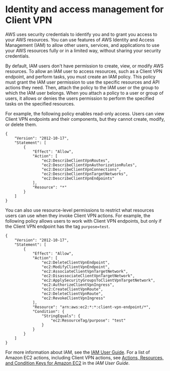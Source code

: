 # Identity and access management for Client VPN<a name="cvpn-authentication"></a>

AWS uses security credentials to identify you and to grant you access to your AWS resources\. You can use features of AWS Identity and Access Management \(IAM\) to allow other users, services, and applications to use your AWS resources fully or in a limited way, without sharing your security credentials\.

By default, IAM users don't have permission to create, view, or modify AWS resources\. To allow an IAM user to access resources, such as a Client VPN endpoint, and perform tasks, you must create an IAM policy\. This policy must grant the IAM user permission to use the specific resources and API actions they need\. Then, attach the policy to the IAM user or the group to which the IAM user belongs\. When you attach a policy to a user or group of users, it allows or denies the users permission to perform the specified tasks on the specified resources\.

For example, the following policy enables read\-only access\. Users can view Client VPN endpoints and their components, but they cannot create, modify, or delete them\.

```
{
    "Version": "2012-10-17",
    "Statement": [
        {
            "Effect": "Allow",
            "Action": [
                "ec2:DescribeClientVpnRoutes",
                "ec2:DescribeClientVpnAuthorizationRules",
                "ec2:DescribeClientVpnConnections",
                "ec2:DescribeClientVpnTargetNetworks",
                "ec2:DescribeClientVpnEndpoints"
            ],
            "Resource": "*"
        }
    ]
}
```

You can also use resource\-level permissions to restrict what resources users can use when they invoke Client VPN actions\. For example, the following policy allows users to work with Client VPN endpoints, but only if the Client VPN endpoint has the tag `purpose=test`\.

```
{
    "Version": "2012-10-17",
    "Statement": [
        {
            "Effect": "Allow",
            "Action": [
                "ec2:DeleteClientVpnEndpoint",
                "ec2:ModifyClientVpnEndpoint",
                "ec2:AssociateClientVpnTargetNetwork",
                "ec2:DisassociateClientVpnTargetNetwork",
                "ec2:ApplySecurityGroupsToClientVpnTargetNetwork",
                "ec2:AuthorizeClientVpnIngress",
                "ec2:CreateClientVpnRoute",
                "ec2:DeleteClientVpnRoute",
                "ec2:RevokeClientVpnIngress"
            ],
            "Resource": "arn:aws:ec2:*:*:client-vpn-endpoint/*",
            "Condition": {
                "StringEquals": {
                    "ec2:ResourceTag/purpose": "test"
                }
            }
        }
    ]
}
```

For more information about IAM, see the [IAM User Guide](https://docs.aws.amazon.com/IAM/latest/UserGuide/)\. For a list of Amazon EC2 actions, including Client VPN actions, see [Actions, Resources, and Condition Keys for Amazon EC2](https://docs.aws.amazon.com/IAM/latest/UserGuide/list_amazonec2.html) in the *IAM User Guide*\.